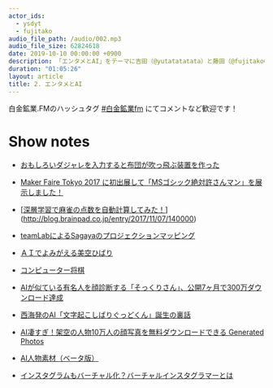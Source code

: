 ```yaml
---
actor_ids:
  - ysdyt
  - fujitako
audio_file_path: /audio/002.mp3
audio_file_size: 62824618
date: 2019-10-10 00:00:00 +0900
description: 「エンタメとAI」をテーマに吉田（@yutatatatata）と藤田（@fujitako03）でお話しました。
duration: "01:05:26"
layout: article
title: 2. エンタメとAI
---
```


白金鉱業.FMのハッシュタグ [#白金鉱業fm]([https://twitter.com/search?q=%23白金鉱業fm&src=hashtag_click](https://twitter.com/search?q=%23%E7%99%BD%E9%87%91%E9%89%B1%E6%A5%ADfm&src=hashtag_click)) にてコメントなど歓迎です！

# Show notes

- [おもしろいダジャレを入力すると布団が吹っ飛ぶ装置を作った](https://qiita.com/fujit33/items/dbfbd7a2aa3858067b6c)

- [Maker Faire Tokyo 2017 に初出展して「MSゴシック絶対許さんマン」を展示しました！]([http://ysdyt.net/maker-faire-tokyo-2017-%E3%81%AB%E5%88%9D%E5%87%BA%E5%B1%95%E3%81%97%E3%81%A6%E3%80%8Cms%E3%82%B4%E3%82%B7%E3%83%83%E3%82%AF%E7%B5%B6%E5%AF%BE%E8%A8%B1%E3%81%95%E3%82%93%E3%83%9E%E3%83%B3%E3%80%8D/](http://ysdyt.net/maker-faire-tokyo-2017-に初出展して「msゴシック絶対許さんマン」/))

- [[深層学習で麻雀の点数を自動計算してみた！](http://blog.brainpad.co.jp/entry/2017/11/07/140000)](http://blog.brainpad.co.jp/entry/2017/11/07/140000)

- [teamLabによるSagayaのプロジェクションマッピング](http://moonflower-sagaya.com/)

- [ＡＩでよみがえる美空ひばり](https://www6.nhk.or.jp/special/detail/index.html?aid=20190929)

- [コンピューター将棋]([https://dic.nicovideo.jp/a/%E3%82%B3%E3%83%B3%E3%83%94%E3%83%A5%E3%83%BC%E3%82%BF%E5%B0%86%E6%A3%8B](https://dic.nicovideo.jp/a/コンピュータ将棋))

- [AIが似ている有名人を顔診断する「そっくりさん」、公開7ヶ月で300万ダウンロード達成](https://www.fashionsnap.com/article/2019-02-28/sokkurisan/)

- [西海発のAI「文字起こしばりぐっどくん」誕生の裏話](https://varygood.jp/archives/21425)

- [AI凄すぎ！架空の人物10万人の顔写真を無料ダウンロードできる Generated Photos](http://photoshopvip.net/118030)

- [AI人物素材（ベータ版）](https://www.photo-ac.com/main/genface)

- [インスタグラムもバーチャル化？バーチャルインスタグラマーとは](https://insta-antenna.com/virtual-instagramer)

  